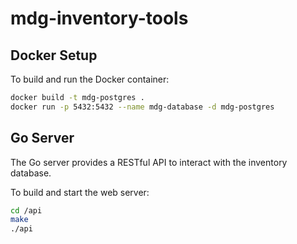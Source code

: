 # mdg-inventory-tools

## Docker Setup

To build and run the Docker container:

```bash
docker build -t mdg-postgres .
docker run -p 5432:5432 --name mdg-database -d mdg-postgres
```

## Go Server

The Go server provides a RESTful API to interact with the inventory database.

To build and start the web server:

```bash
cd /api
make
./api
```
